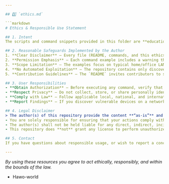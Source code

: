 ```yaml
---

## 3️⃣ `ethics.md`

```markdown
# Ethics & Responsible Use Statement

## 1. Intent
The scripts and command snippets provided in this folder are **educational tools** designed to help individuals and organizations understand what information is exposed on a local network and how to mitigate those exposures. They are **not** intended for malicious activity.

## 2. Reasonable Safeguards Implemented by the Author
1. **Clear Disclaimer** – Every file (README, commands, and this ethics document) prominently states that the tools must be used only on networks where the user has explicit authorization.  
2. **Permission Emphasis** – Each command example includes a warning that elevated privileges (`sudo`) are required and that users must obtain proper consent before scanning.  
3. **Scope Limitation** – The examples focus on typical home/office LAN ranges (`192.168.x.x`, `10.x.x.x`, `172.16‑31.x.x`) and do not contain any payloads, exploits, or destructive actions.  
4. **No Automated Exploitation** – The repository contains only discovery commands (port scanning, ARP enumeration, socket listing). No code is provided that attempts to compromise or gain unauthorized access to identified services.  
5. **Contribution Guidelines** – The `README` invites contributors to submit improvements only if they adhere to the same responsible‑use policy, and pull requests are expected to be reviewed for compliance.

## 3. User Responsibilities
- **Obtain Authorization** – Before executing any command, verify that you have written permission from the network owner.  
- **Respect Privacy** – Do not collect, store, or share personally identifiable information (PII) obtained during scans unless explicitly permitted.  
- **Comply with Law** – Follow applicable local, national, and international regulations governing network probing and data collection.  
- **Report Findings** – If you discover vulnerable devices on a network you do not control, consider notifying the responsible party through responsible disclosure channels.

## 4. Legal Disclaimer
> The author(s) of this repository provide the content **“as‑is”** and **without warranty** of any kind, either expressed or implied. By using the materials herein, you acknowledge that:
- You are solely responsible for ensuring that your actions comply with all relevant laws and regulations.  
- The author(s) shall not be held liable for any direct, indirect, incidental, consequential, or punitive damages arising from the use, misuse, or inability to use the provided commands or scripts.  
- This repository does **not** grant any license to perform unauthorized activities; any such conduct is strictly prohibited and may result in civil or criminal liability.

## 5. Contact
If you have questions about responsible usage, or wish to report a concern regarding the content, please open an issue in the repository or contact the maintainer at **<your‑email@example.com>**.

---
```


*By using these resources you agree to act ethically, responsibly, and within the bounds of the law.*  
- Hawo-world
